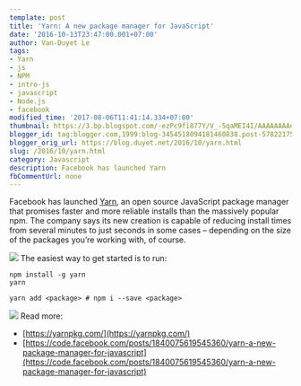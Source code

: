 ```yaml
---
template: post
title: 'Yarn: A new package manager for JavaScript'
date: '2016-10-13T23:47:00.001+07:00'
author: Van-Duyet Le
tags:
- Yarn
- js
- NPM
- intro-js
- javascript
- Node.js
- facebook
modified_time: '2017-08-06T11:41:14.334+07:00'
thumbnail: https://3.bp.blogspot.com/-ezPc9fi877Y/V_-5qaMEI4I/AAAAAAAAe6Y/qtoRjeGc45IgqUG93Ap-GRSyyf-hO7kkACK4B/s1600/Yarn-796x398.jpg
blogger_id: tag:blogger.com,1999:blog-3454518094181460838.post-5782217586286465043
blogger_orig_url: https://blog.duyet.net/2016/10/yarn.html
slug: /2016/10/yarn.html
category: Javascript
description: Facebook has launched Yarn
fbCommentUrl: none
---
```


Facebook has launched [Yarn](https://yarnpkg.com/), an open source JavaScript package manager that promises faster and more reliable installs than the massively popular npm. The company says its new creation is capable of reducing install times from several minutes to just seconds in some cases – depending on the size of the packages you’re working with, of course.    

[![](https://3.bp.blogspot.com/-ezPc9fi877Y/V_-5qaMEI4I/AAAAAAAAe6Y/qtoRjeGc45IgqUG93Ap-GRSyyf-hO7kkACK4B/s400/Yarn-796x398.jpg)](https://blog.duyet.net/2016/10/yarn.html)
The easiest way to get started is to run:

```
npm install -g yarn
yarn

yarn add <package> # npm i --save <package>
```

[![](https://2.bp.blogspot.com/-xn2w3G6Ilm0/V_-6KqLiOxI/AAAAAAAAe6g/UbU3OlotF0c54sw_KN6qch7lY6eR60bTACK4B/s1600/14658612_347000295637068_647258520764284928_n.gif)](https://2.bp.blogspot.com/-xn2w3G6Ilm0/V_-6KqLiOxI/AAAAAAAAe6g/UbU3OlotF0c54sw_KN6qch7lY6eR60bTACK4B/s1600/14658612_347000295637068_647258520764284928_n.gif)
Read more:

- [https://yarnpkg.com/](https://yarnpkg.com/)
- [https://code.facebook.com/posts/1840075619545360/yarn-a-new-package-manager-for-javascript](https://code.facebook.com/posts/1840075619545360/yarn-a-new-package-manager-for-javascript)
